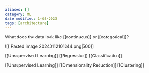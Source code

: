 ```yaml
---
aliases: []
category: ML
date modified: 1-08-2025
tags: [architecture]
---
```

What does the data look like [[continuous]] or [[categorical]]? 

![[ Pasted image 20240112101344.png|500]]

[[Unsupervised Learning]]
	 [[Regression]] 
	 [[Classification]]

[[Unsupervised Learning]]
	[[Dimensionality Reduction]]
	[[Clustering]]



